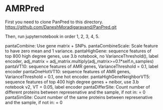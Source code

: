 # AMRPred

First you need to clone PanPred to this directory.
https://github.com/DaneshMoradigaravand/PanPred.git

Then, run jupyternotebook in order 1, 2, 3, 4, 5.


pantaCombine: Use gene matrix + SNPs.
pantaCombineScale: Scale feature to have zero mean and 1 variance.
pantaHighGene: sequence features of top 800 high degree genes, use 3.b notebook, no VarianceThreshold(), label encoder, adj_matrix = adj_matrix.multiply(adj_matrix>=0.1*self.n_samples)
pantaVT10: sequence features of AMR genes, VarianceThreshold = 0.1, label encoder
pantaOneHotVT10: sequence features of AMR genes, VarianceThreshold = 0.1, one hot encoder.
pantaHighGeneNeighborVT5: sequence features of top 400 high degree genes + neibor, use 3.b notebook v2, VT = 0.05, label encoder
pantaDifferSite: Count number of different proteins between represenative and the sample, if not in: = 0
pantaSimSite: Count number of the same proteins between represenative and the sample, if not in: = 0